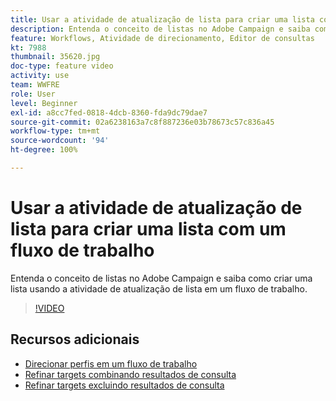 ```yaml
---
title: Usar a atividade de atualização de lista para criar uma lista com um fluxo de trabalho
description: Entenda o conceito de listas no Adobe Campaign e saiba como criar uma lista usando a atividade de atualização de lista em um fluxo de trabalho.
feature: Workflows, Atividade de direcionamento, Editor de consultas
kt: 7988
thumbnail: 35620.jpg
doc-type: feature video
activity: use
team: WWFRE
role: User
level: Beginner
exl-id: a8cc7fed-0818-4dcb-8360-fda9dc79dae7
source-git-commit: 02a6238163a7c8f887236e03b78673c57c836a45
workflow-type: tm+mt
source-wordcount: '94'
ht-degree: 100%

---
```


# Usar a atividade de atualização de lista para criar uma lista com um fluxo de trabalho

Entenda o conceito de listas no Adobe Campaign e saiba como criar uma lista usando a atividade de atualização de lista em um fluxo de trabalho.

>[!VIDEO](https://video.tv.adobe.com/v/35620?quality=12)

## Recursos adicionais

* [Direcionar perfis em um fluxo de trabalho](/help/profile-management/target-profiles-in-a-workflow.md)
* [Refinar targets combinando resultados de consulta](/help/process-management/refine-targets-by-combining-query-results.md)
* [Refinar targets excluindo resultados de consulta](/help/process-management/refine-targets-by-excluding-query-results.md)
